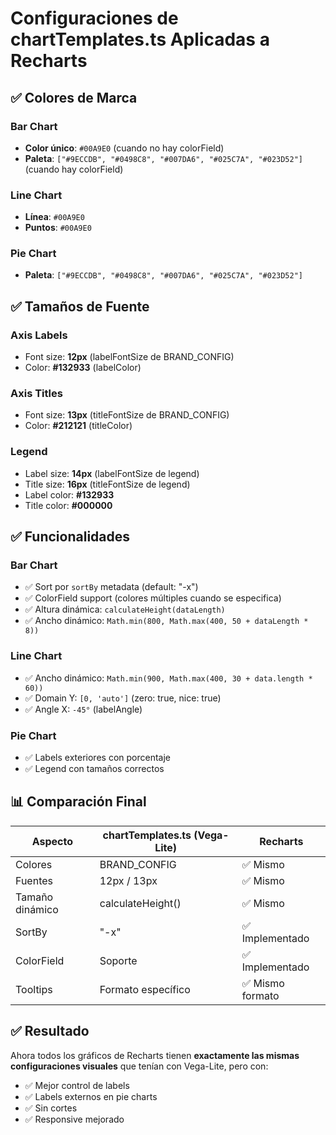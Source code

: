 # Configuraciones de chartTemplates.ts Aplicadas a Recharts

## ✅ Colores de Marca

### Bar Chart
- **Color único**: `#00A9E0` (cuando no hay colorField)
- **Paleta**: `["#9ECCDB", "#0498C8", "#007DA6", "#025C7A", "#023D52"]` (cuando hay colorField)

### Line Chart
- **Línea**: `#00A9E0`
- **Puntos**: `#00A9E0`

### Pie Chart
- **Paleta**: `["#9ECCDB", "#0498C8", "#007DA6", "#025C7A", "#023D52"]`

## ✅ Tamaños de Fuente

### Axis Labels
- Font size: **12px** (labelFontSize de BRAND_CONFIG)
- Color: **#132933** (labelColor)

### Axis Titles
- Font size: **13px** (titleFontSize de BRAND_CONFIG)
- Color: **#212121** (titleColor)

### Legend
- Label size: **14px** (labelFontSize de legend)
- Title size: **16px** (titleFontSize de legend)
- Label color: **#132933**
- Title color: **#000000**

## ✅ Funcionalidades

### Bar Chart
- ✅ Sort por `sortBy` metadata (default: "-x")
- ✅ ColorField support (colores múltiples cuando se especifica)
- ✅ Altura dinámica: `calculateHeight(dataLength)`
- ✅ Ancho dinámico: `Math.min(800, Math.max(400, 50 + dataLength * 8))`

### Line Chart
- ✅ Ancho dinámico: `Math.min(900, Math.max(400, 30 + data.length * 60))`
- ✅ Domain Y: `[0, 'auto']` (zero: true, nice: true)
- ✅ Angle X: `-45°` (labelAngle)

### Pie Chart
- ✅ Labels exteriores con porcentaje
- ✅ Legend con tamaños correctos

## 📊 Comparación Final

| Aspecto | chartTemplates.ts (Vega-Lite) | Recharts |
|---------|-------------------------------|----------|
| Colores | BRAND_CONFIG | ✅ Mismo |
| Fuentes | 12px / 13px | ✅ Mismo |
| Tamaño dinámico | calculateHeight() | ✅ Mismo |
| SortBy | "-x" | ✅ Implementado |
| ColorField | Soporte | ✅ Implementado |
| Tooltips | Formato específico | ✅ Mismo formato |

## ✅ Resultado

Ahora todos los gráficos de Recharts tienen **exactamente las mismas configuraciones visuales** que tenían con Vega-Lite, pero con:
- ✅ Mejor control de labels
- ✅ Labels externos en pie charts
- ✅ Sin cortes
- ✅ Responsive mejorado


